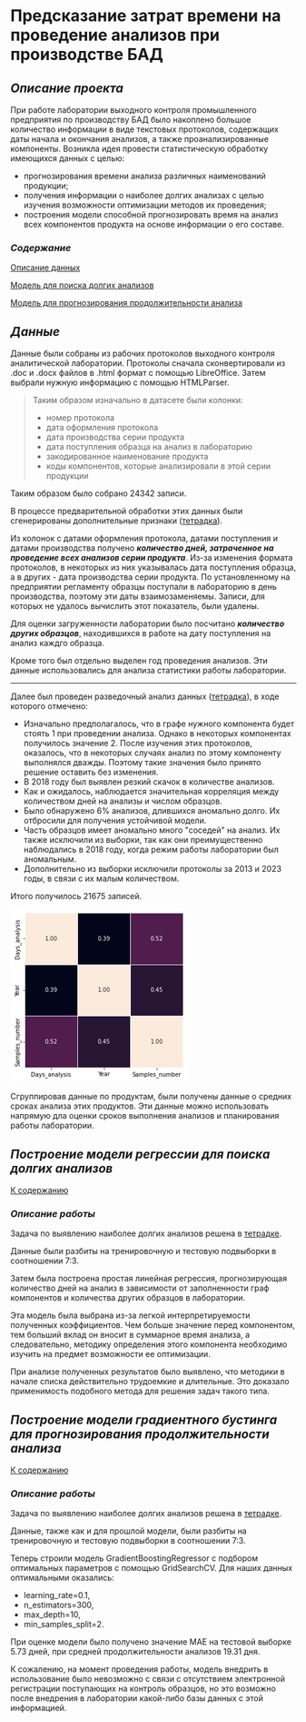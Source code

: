 # Предсказание затрат времени на проведение анализов при производстве БАД

## *Описание проекта*
При работе лаборатории выходного контроля промышленного предприятия по производству БАД было накоплено большое количество информации в виде текстовых протоколов, содержащих даты начала и окончания анализов, а также проанализированные компоненты. Возникла идея провести статистическую обработку имеющихся данных с целью:
+ прогнозирования времени анализа различных наименований продукции;
+ получения информации о наиболее долгих анализах с целью изучения возможности оптимизации методов их проведения;
+ построения модели способной прогнозировать время на анализ всех компонентов продукта на основе информации о его составе.

### <a id="content">*Содержание*</a>

[Описание данных](#data)

[Модель для поиска долгих анализов](#linear_regression)

[Модель для прогнозирования продолжительности анализа](#boosting)

## <a id="data">*Данные*</a>
Данные были собраны из рабочих протоколов выходного контроля аналитической лаборатории. Протоколы сначала сконвертировали из .doc и .docx файлов в .html формат с помощью LibreOffice. Затем выбрали нужную информацию с помощью HTMLParser.

>Таким образом изначально в датасете были колонки:
>+ номер протокола
>+ дата оформления протокола
>+ дата производства серии продукта
>+ дата поступления образца на анализ в лабораторию
>+ закодированное наименование продукта
>+ коды компонентов, которые анализировали в этой серии продукции

Таким образом было собрано 24342 записи.

В процессе предварительной обработки этих данных были сгенерированы дополнительные признаки ([тетрадка](https://github.com/Na-ta-ly/Analysis-duration/blob/main/Data%20preprocessing.ipynb)).

Из колонок с датами оформления протокола, датами поступления и датами производства получено ***количество дней, затраченное на проведение всех анализов серии продукта***. Из-за изменения формата протоколов, в некоторых из них указывалась дата поступления образца, а в других - дата производства серии продукта. По установленному на предприятии регламенту образцы поступали в лабораторию в день производства, поэтому эти даты взаимозаменяемы. Записи, для которых не удалось вычислить этот показатель, были удалены.

Для оценки загруженности лаборатории было посчитано ***количество других образцов***, находившихся в работе на дату поступления на анализ каждго образца.

Кроме того был отдельно выделен год проведения анализов. Эти данные использовались для анализа статистики работы лаборатории.

---

Далее был проведен разведочный анализ данных ([тетрадка](https://github.com/Na-ta-ly/Analysis-duration/blob/main/EDA.ipynb)), в ходе которого отмечено:
+ Изначально предполагалось, что в графе нужного компонента будет стоять 1 при проведении анализа. Однако в некоторых компонентах получилось значение 2. После изучения этих протоколов, оказалось, что в некоторых случаях анализ по этому компоненту выполнялся дважды. Поэтому такие значения было принято решение оставить без изменения.
+ В 2018 году был выявлен резкий скачок в количестве анализов.
+ Как и ожидалось, наблюдается значительная корреляция между количеством дней на анализы и числом образцов.
+ Было обнаружено 6% анализов, длившихся аномально долго. Их отбросили для получения устойчивой модели.
+ Часть образцов имеет аномально много "соседей" на анализ. Их также исключили из выборки, так как они преимущественно наблюдались в 2018 году, когда режим работы лаборатории был аномальным.
+ Дополнительно из выборки исключили протоколы за 2013 и 2023 годы, в связи с их малым количеством.

Итого получилось 21675 записей.

![Correlation matrix](pics/correlation.png)

Сгруппировав данные по продуктам, были получены данные о средних сроках анализа этих продуктов. Эти данные можно использовать напрямую дла оценки сроков выполнения анализов и планирования работы лаборатории.

## <a id="linear_regression">*Построение модели регрессии для поиска долгих анализов*</a>
[К содержанию](#content)
### *Описание работы*

Задача по выявлению наиболее долгих анализов решена в [тетрадке](https://github.com/Na-ta-ly/Analysis-duration/blob/main/Models.ipynb).

Данные были разбиты на тренировочную и тестовую подвыборки в соотношении 7:3.

Затем была построена простая линейная регрессия, прогнозирующая количество дней на анализ в зависимости от заполненности граф компонентов и количества других образцов в лаборатории.

Эта модель была выбрана из-за легкой интерпретируемости полученных коэффициентов. Чем больше значение перед компонентом, тем больший вклад он вносит в суммарное время анализа, а следовательно, методику определения этого компонента необходимо изучить на предмет возможности ее оптимизации.

При анализе полученных результатов было выявлено, что методики в начале списка действительно трудоемкие и длительные. Это доказало применимость подобного метода для решения задач такого типа.

## <a id="boosting">*Построение модели градиентного бустинга для прогнозирования продолжительности анализа*</a>
[К содержанию](#content)
### *Описание работы*

Задача по выявлению наиболее долгих анализов решена в [тетрадке](https://github.com/Na-ta-ly/Analysis-duration/blob/main/Models.ipynb).

Данные, также как и для прошлой модели, были разбиты на тренировочную и тестовую подвыборки в соотношении 7:3.

Теперь строили модель GradientBoostingRegressor с подбором оптимальных параметров с помощью GridSearchCV. Для наших данных оптимальными оказались:
+ learning_rate=0.1,
+ n_estimators=300,
+ max_depth=10,
+ min_samples_split=2.

При оценке модели было получено значение MAE на тестовой выборке 5.73 дней, при средней продолжительности анализов 19.31 дня.

К сожалению, на момент проведения работы, модель внедрить в использование было невозможно с связи с отсутствием электронной регистрации поступающих на контроль образцов, но это возможно после внедрения в лаборатории какой-либо базы данных с этой информацией.
